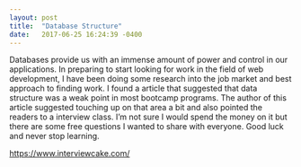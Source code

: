 ```yaml
---
layout: post
title:  "Database Structure"
date:   2017-06-25 16:24:39 -0400
---
```


Databases provide us with an immense amount of power and control in our applications. In preparing to start looking for work in the field of web development, I have been doing some research into the job market and best approach to finding work. I found a article that suggested that data structure was a weak point in most bootcamp programs. The author of this article suggested touching up on that area a bit and also pointed the readers to a interview class. I’m not sure I would spend the money on it but there are some free questions I wanted to share with everyone. Good luck and never stop learning.
 
https://www.interviewcake.com/

